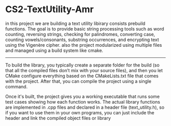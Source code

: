 # CS2-TextUtility-Amr
in this project we are building a text utility libirary consists prebuild functions. 
The goal is to provide basic string processing tools such as word counting, reversing strings, checking for palindromes, converting case, counting vowels/consonants, substring occurrences, and encrypting text using the Vigenère cipher.
also the project modularized using multiple files and managed using a build system like cmake.

-------
To build the library, you typically create a separate folder for the build (so that all the compiled files don’t mix with your source files), and then you let CMake configure everything based on the CMakeLists.txt file that comes with the project. After that, you can compile the project using a single command.

Once it's built, the project gives you a working executable that runs some test cases showing how each function works. The actual library functions are implemented in .cpp files and declared in a header file (text_utility.h), so if you want to use them in your own programs, you can just include the header and link the compiled object files or library

